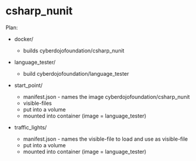 # csharp_nunit

Plan:

- docker/
  * builds cyberdojofoundation/csharp_nunit

- language_tester/
  * build cyberdojofoundation/language_tester

- start_point/
  * manifest.json - names the image cyberdojofoundation/csharp_nunit
  * visible-files
  * put into a volume
  * mounted into container (image = language_tester)

- traffic_lights/
  * manifest.json - names the visible-file to load and use as visible-file
  * put into a volume
  * mounted into container (image = language_tester)

